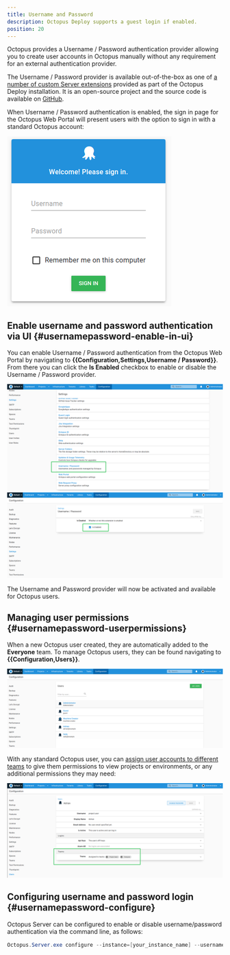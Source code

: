 ```yaml
---
title: Username and Password
description: Octopus Deploy supports a guest login if enabled.
position: 20
---
```


Octopus provides a Username / Password authentication provider allowing you to create user accounts in Octopus manually without any requirement for an external authentication provider.

The Username / Password provider is available out-of-the-box as one of [a number of custom Server extensions](/docs/administration/server-extensibility/customizing-an-octopus-deploy-server-extension.md) provided as part of the Octopus Deploy installation. It is an open-source project and the source code is available on [GitHub](https://github.com/OctopusDeploy/UsernamePasswordAuthenticationProvider).

When Username / Password authentication is enabled, the sign in page for the Octopus Web Portal will present users with the option to sign in with a standard Octopus account:

![Username and Password login screen](images/username-password-login.png "width=500")

## Enable username and password authentication via UI {#usernamepassword-enable-in-ui}

You can enable Username / Password authentication from the Octopus Web Portal by navigating to **{{Configuration,Settings,Username / Password}}**. From there you can click the **Is Enabled** checkbox to enable or disable the Username / Password provider.

![Username and Password settings](images/enable-username-password-1.png "width=500")
![Enable Username and Password checkbox](images/enable-username-password-2.png "width=500")

The Username and Password provider will now be activated and available for Octopus users.

## Managing user permissions {#usernamepassword-userpermissions}

When a new Octopus user created, they are automatically added to the **Everyone** team. To manage Octopus users, they can be found navigating to **{{Configuration,Users}}**. 

![Managing users](images/username-password-managing-users.png "width=500")

With any standard Octopus user, you can [assign user accounts to different teams](/docs/security/users-and-teams/index.md) to give them permissions to view projects or environments, or any additional permissions they may need:

![User permissions](images/username-password-user-permissions.png "width=500")


## Configuring username and password login {#usernamepassword-configure}

Octopus Server can be configured to enable or disable username/password authentication via the command line, as follows:

```powershell
Octopus.Server.exe configure --instance=[your_instance_name] --usernamePasswordIsEnabled=true
```
